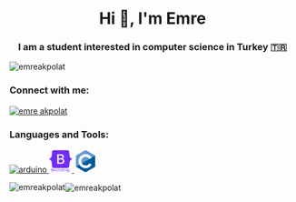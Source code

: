<h1 align="center">Hi 👋, I'm Emre</h1>
<h3 align="center">I am a student interested in computer science in Turkey 🇹🇷</h3>

<p align="left"> <img src="https://komarev.com/ghpvc/?username=emreakpolat&label=Profile%20views&color=0e75b6&style=flat" alt="emreakpolat" /> </p>


<h3 align="left">Connect with me:</h3>
<p align="left">
<a href="https://www.linkedin.com/in/emre-akpolat-6ba5a0320/" target="blank"><img align="center" src="https://raw.githubusercontent.com/rahuldkjain/github-profile-readme-generator/master/src/images/icons/Social/linked-in-alt.svg" alt="emre akpolat" height="30" width="40" /></a>
</p>

<h3 align="left">Languages and Tools:</h3>
<p align="left"> <a href="https://www.arduino.cc/" target="_blank" rel="noreferrer"> <img src="https://cdn.worldvectorlogo.com/logos/arduino-1.svg" alt="arduino" width="40" height="40"/> </a> <a href="https://getbootstrap.com" target="_blank" rel="noreferrer"> <img src="https://raw.githubusercontent.com/devicons/devicon/master/icons/bootstrap/bootstrap-plain-wordmark.svg" alt="bootstrap" width="40" height="40"/> </a> <a href="https://www.cprogramming.com/" target="_blank" rel="noreferrer"> <img src="https://raw.githubusercontent.com/devicons/devicon/master/icons/c/c-original.svg" alt="c" width="40" height="40"/> </a> 
 </p>

<p><img align="left" src="https://github-readme-stats.vercel.app/api/top-langs?username=emreakpolat&show_icons=true&locale=en&layout=compact" alt="emreakpolat" /></p>

<p><img align="center" src="https://github-readme-streak-stats.herokuapp.com/?user=emreakpolat&" alt="emreakpolat" /></p>

